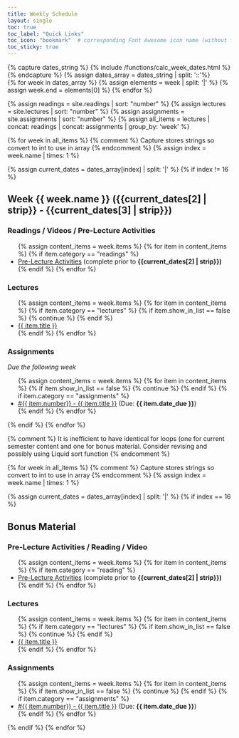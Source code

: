 ```yaml
---
title: Weekly Schedule
layout: single
toc: true
toc_label: "Quick Links"
toc_icon: "bookmark"  # corresponding Font Awesome icon name (without fa prefix)
toc_sticky: true
---
```


{% capture dates_string %}
  {% include /functions/calc_week_dates.html %}
{% endcapture %}
{% assign dates_array = dates_string | split: '::'%}	
{% for week in dates_array %}
  {% assign elements = week | split: '|' %}
  {% assign week.end = elements[0] %}
{% endfor %}

{% assign readings = site.readings | sort: "number" %}
{% assign lectures = site.lectures | sort: "number" %}
{% assign assignments = site.assignments | sort: "number" %}
{% assign all_items = lectures | concat: readings | concat: assignments | group_by: 'week'  %}

{% for week in all_items %}
  {% comment %}
    Capture stores strings so convert to int to use in array
  {% endcomment %}
  {% assign index = week.name | times: 1 %} 

  {% assign current_dates = dates_array[index] | split: '|' %}
  {% if index != 16 %}

  <h2 id="week_{{ week.name }}">Week {{ week.name }} ({{current_dates[2] | strip}} - {{current_dates[3] | strip}})
  <a class="header-link" href="#week_{{ week.name }}" title="Permalink"></a></h2>
  <div class="weekly_schedule_content_area">
    <h3 class="no_toc weekly_schedule_content_label">Readings / Videos / Pre-Lecture Activities</h3>
    <ul>
      {% assign content_items = week.items %}
      {% for item in content_items %}
        {% if item.category == "readings" %}
          <li class="weekly_schedule_content_item">
            <a href="{{ site.baseurl }}{{ item.url }}">Pre-Lecture Activities</a> (complete prior to <b>{{current_dates[2] | strip}})</b>
          </li>
        {% endif %}
      {% endfor %}
    </ul>
  </div>
  <div class="weekly_schedule_content_area">
    <h3 class="no_toc weekly_schedule_content_label">Lectures</h3>
    <ul>
      {% assign content_items = week.items %}
      {% for item in content_items %}
        {% if item.category == "lectures" %}
          {% if item.show_in_list == false %}
            {% continue %}
          {% endif %}
          <li class="weekly_schedule_content_item">
            <a href="{{ site.baseurl }}{{ item.url }}">{{ item.title }}</a>
          </li>
        {% endif %}
      {% endfor %}
    </ul>
  </div>
  <div class="weekly_schedule_content_area">
    <h3 class="no_toc weekly_schedule_content_label">Assignments</h3>
    <p><i>Due the following week</i></p>
    <ul>
      {% assign content_items = week.items %}
      {% for item in content_items %}
         {% if item.show_in_list == false %}
   			{% continue %}
         {% endif %}
        {% if item.category == "assignments" %}
          <li class="weekly_schedule_content_item">
            <a href="{{ site.baseurl }}{{ item.url }}">#{{ item.number}} - {{ item.title }}</a> 
          (Due: <b>{{ item.date_due }}</b>)
          </li>    
        {% endif %}
      {% endfor %}
    </ul>
  </div>
  {% endif %}
{% endfor %}

{% comment %}
It is inefficient to have identical for loops (one for current semester content and one for bonus material. 
Consider revising and possibly using Liquid sort function
{% endcomment %}

{% for week in all_items %}
  {% comment %}
    Capture stores strings so convert to int to use in array
  {% endcomment %}
  {% assign index = week.name | times: 1 %} 

  {% assign current_dates = dates_array[index] | split: '|' %}
  {% if index == 16 %}
  <h2 id="#bonus_material">Bonus Material<a class="header-link" href="#bonus_material" title="Permalink"></a></h2>
  <div class="weekly_schedule_content_area">
    <h3 class="no_toc weekly_schedule_content_label">Pre-Lecture Activities / Reading / Video</h3>
    <ul>
      {% assign content_items = week.items %}
      {% for item in content_items %}
        {% if item.category == "reading" %}
          <li class="weekly_schedule_content_item">
            <a href="{{ site.baseurl }}{{ item.url }}">Pre-Lecture Activities</a> (complete prior to <b>{{current_dates[2] | strip}})</b>
          </li>
        {% endif %}
      {% endfor %}
    </ul>
  </div>
  <div class="weekly_schedule_content_area">
    <h3 class="no_toc weekly_schedule_content_label">Lectures</h3>
    <ul>
      {% assign content_items = week.items %}
      {% for item in content_items %}
        {% if item.category == "lectures" %}
          {% if item.show_in_list == false %}
            {% continue %}
          {% endif %}        
          <li class="weekly_schedule_content_item">
            <a href="{{ site.baseurl }}{{ item.url }}">{{ item.title }}</a>
          </li>
        {% endif %}
      {% endfor %}
    </ul>
  </div>
  <div class="weekly_schedule_content_area">
    <h3 class="no_toc weekly_schedule_content_label">Assignments</h3>
    <ul>
      {% assign content_items = week.items %}
      {% for item in content_items %}
         {% if item.show_in_list == false %}
   			{% continue %}
         {% endif %}
        {% if item.category == "assignments" %}
          <li class="weekly_schedule_content_item">
            <a href="{{ site.baseurl }}{{ item.url }}">#{{ item.number}} - {{ item.title }}</a> 
          (Due: <b>{{ item.date_due }}</b>)
          </li>    
        {% endif %}
      {% endfor %}
    </ul>
  </div>
  {% endif %}
{% endfor %}